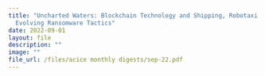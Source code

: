 ```yaml
---
title: "Uncharted Waters: Blockchain Technology and Shipping, Robotaxi Risks and
  Evolving Ransomware Tactics"
date: 2022-09-01
layout: file
description: ""
image: ""
file_url: /files/acice monthly digests/sep-22.pdf
---
```

